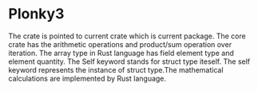 # Plonky3

The crate is pointed to current crate which is current package. The core crate has the arithmetic operations and product/sum operation over iteration. The array type in Rust language has field element type and element quantity. The Self keyword stands for struct type iteself. The self keyword represents the instance of struct type.The mathematical calculations are implemented by Rust language.
